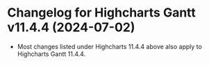 # Changelog for Highcharts Gantt v11.4.4 (2024-07-02)

- Most changes listed under Highcharts 11.4.4 above also apply to Highcharts Gantt 11.4.4.
